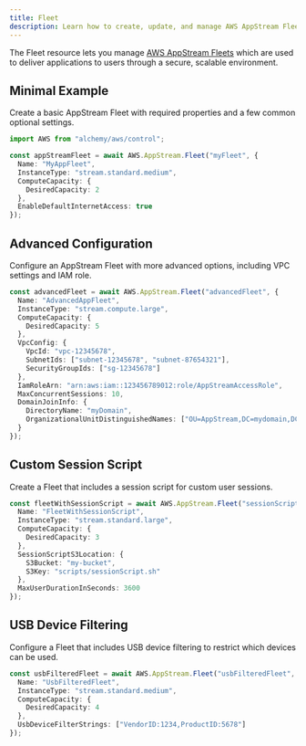```yaml
---
title: Fleet
description: Learn how to create, update, and manage AWS AppStream Fleets using Alchemy Cloud Control.
---
```


The Fleet resource lets you manage [AWS AppStream Fleets](https://docs.aws.amazon.com/appstream/latest/userguide/) which are used to deliver applications to users through a secure, scalable environment.

## Minimal Example

Create a basic AppStream Fleet with required properties and a few common optional settings.

```ts
import AWS from "alchemy/aws/control";

const appStreamFleet = await AWS.AppStream.Fleet("myFleet", {
  Name: "MyAppFleet",
  InstanceType: "stream.standard.medium",
  ComputeCapacity: {
    DesiredCapacity: 2
  },
  EnableDefaultInternetAccess: true
});
```

## Advanced Configuration

Configure an AppStream Fleet with more advanced options, including VPC settings and IAM role.

```ts
const advancedFleet = await AWS.AppStream.Fleet("advancedFleet", {
  Name: "AdvancedAppFleet",
  InstanceType: "stream.compute.large",
  ComputeCapacity: {
    DesiredCapacity: 5
  },
  VpcConfig: {
    VpcId: "vpc-12345678",
    SubnetIds: ["subnet-12345678", "subnet-87654321"],
    SecurityGroupIds: ["sg-12345678"]
  },
  IamRoleArn: "arn:aws:iam::123456789012:role/AppStreamAccessRole",
  MaxConcurrentSessions: 10,
  DomainJoinInfo: {
    DirectoryName: "myDomain",
    OrganizationalUnitDistinguishedNames: ["OU=AppStream,DC=mydomain,DC=com"]
  }
});
```

## Custom Session Script

Create a Fleet that includes a session script for custom user sessions.

```ts
const fleetWithSessionScript = await AWS.AppStream.Fleet("sessionScriptFleet", {
  Name: "FleetWithSessionScript",
  InstanceType: "stream.standard.large",
  ComputeCapacity: {
    DesiredCapacity: 3
  },
  SessionScriptS3Location: {
    S3Bucket: "my-bucket",
    S3Key: "scripts/sessionScript.sh"
  },
  MaxUserDurationInSeconds: 3600
});
```

## USB Device Filtering

Configure a Fleet that includes USB device filtering to restrict which devices can be used.

```ts
const usbFilteredFleet = await AWS.AppStream.Fleet("usbFilteredFleet", {
  Name: "UsbFilteredFleet",
  InstanceType: "stream.standard.medium",
  ComputeCapacity: {
    DesiredCapacity: 4
  },
  UsbDeviceFilterStrings: ["VendorID:1234,ProductID:5678"]
});
```
